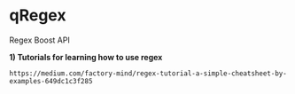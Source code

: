 # qRegex
Regex Boost API

__1) Tutorials for learning how to use regex__

`https://medium.com/factory-mind/regex-tutorial-a-simple-cheatsheet-by-examples-649dc1c3f285`
